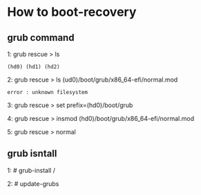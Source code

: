 # How to boot-recovery

## grub command

1:  grub rescue > ls 
    
    (hd0) (hd1) (hd2)
    
2: grub rescue > ls (ud0)/boot/grub/x86_64-efi/normal.mod
    
    error : unknown filesystem 
    
3: grub rescue > set prefix=(hd0)/boot/grub

4: grub rescue > insmod (hd0)/boot/grub/x86_64-efi/normal.mod

5: grub rescue > normal

## grub isntall 

1: # grub-install /

2: # update-grubs


  
  
